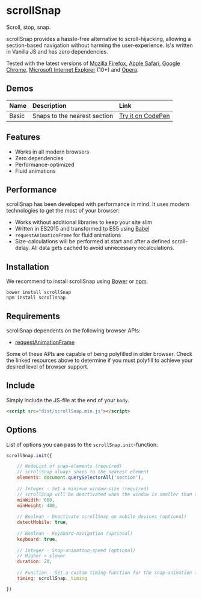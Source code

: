 # scrollSnap

Scroll, stop, snap.

scrollSnap provides a hassle-free alternative to scroll-hijacking, allowing a section-based navigation without harming the user-experience. Is's written in Vanilla JS and has zero dependencies.

Tested with the latest versions of [Mozilla Firefox](https://www.mozilla.org/en-US/firefox/new/), [Apple Safari](https://www.apple.com/safari/), [Google Chrome](https://www.google.com/chrome/browser/), [Microsoft Internet Explorer](http://windows.microsoft.com/en-us/internet-explorer/download-ie) (10+) and [Opera](http://www.opera.com/).

## Demos

| Name | Description | Link |
|:-----------|:------------|:------------|
| Basic | Snaps to the nearest section | [Try it on CodePen](http://codepen.io/electerious/pen/gpxbZp) |

## Features

- Works in all modern browsers
- Zero dependencies
- Performance-optimized
- Fluid animations

## Performance

scrollSnap has been developed with performance in mind. It uses modern technologies to get the most of your browser:

- Works without additional libraries to keep your site slim
- Written in ES2015 and transformed to ES5 using [Babel](https://babeljs.io)
- `requestAnimationFrame` for fluid animations
- Size-calculations will be performed at start and after a defined scroll-delay. All data gets cached to avoid unnecessary recalculations.

## Installation

We recommend to install scrollSnap using [Bower](http://bower.io/) or [npm](https://npmjs.com).

	bower install scrollSnap
	npm install scrollsnap
	
## Requirements

scrollSnap dependents on the following browser APIs:

- [requestAnimationFrame](http://caniuse.com/#feat=requestanimationframe)

Some of these APIs are capable of being polyfilled in older browser. Check the linked resources above to determine if you must polyfill to achieve your desired level of browser support.
	
## Include

Simply include the JS-file at the end of your `body`.

```html
<script src="dist/scrollSnap.min.js"></script>
```

## Options

List of options you can pass to the `scrollSnap.init`-function:

```js
scrollSnap.init({

	// NodeList of snap-elements (required)
	// scrollSnap always snaps to the nearest element
	elements: document.querySelectorAll('section'),
	
	// Integer - Set a minimum window-size (required)
	// scrollSnap will be deactivated when the window is smaller than the given dimensions
	minWidth: 600,
	minHeight: 400,
	
	// Boolean - Deactivate scrollSnap on mobile devices (optional)
	detectMobile: true,
	
	// Boolean - Keyboard-navigation (optional)
	keyboard: true,
	
	// Integer - Snap-animation-speed (optional)
	// Higher = slower
	duration: 20,
	
	// Function - Set a custom timing-function for the snap-animation (optional)
	timing: scrollSnap._timing

})
```